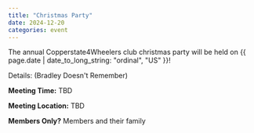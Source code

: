```yaml
---
title: "Christmas Party"
date: 2024-12-20
categories: event
---
```


The annual Copperstate4Wheelers club christmas party will be held on
{{ page.date | date_to_long_string: "ordinal", "US" }}!

Details: (Bradley Doesn't Remember)

**Meeting Time:** TBD

**Meeting Location:** TBD

**Members Only?** Members and their family
